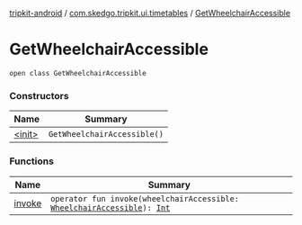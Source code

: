 [tripkit-android](../../index.md) / [com.skedgo.tripkit.ui.timetables](../index.md) / [GetWheelchairAccessible](./index.md)

# GetWheelchairAccessible

`open class GetWheelchairAccessible`

### Constructors

| Name | Summary |
|---|---|
| [&lt;init&gt;](-init-.md) | `GetWheelchairAccessible()` |

### Functions

| Name | Summary |
|---|---|
| [invoke](invoke.md) | `operator fun invoke(wheelchairAccessible: `[`WheelchairAccessible`](../../com.skedgo.tripkit.common.model/-wheelchair-accessible/index.md)`): `[`Int`](https://kotlinlang.org/api/latest/jvm/stdlib/kotlin/-int/index.html) |

